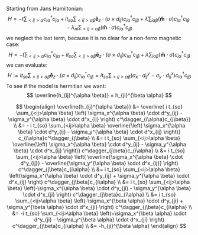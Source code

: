 Starting from Jans Hamiltonian:
$$
H = -t \sum_{<ij>\alpha} c^\dagger_{i\alpha}c_{j\alpha} + i t_{so} \sum_{<ij>\alpha \beta} \mathbf{\hat{e}}_z \cdot (\sigma \times d_{ij}) c^\dagger_{i\alpha}c_{j\beta} + \lambda \sum_{i\alpha\beta}(\mathbf{\hat{m}} \cdot \sigma) c^\dagger_{i\alpha} c_{i\beta} - \lambda_{nl} \sum_{<ij> \alpha \beta} (\mathbf{\hat{m}} \cdot \sigma) c^\dagger_{i\alpha} c_{j\beta}
$$
we neglect the last term, because it is no clear for a non-ferro magnetic case:
$$
H = -t \sum_{<ij>\alpha} c^\dagger_{i\alpha}c_{j\alpha} + i t_{so} \sum_{<ij>\alpha \beta} \mathbf{\hat{e}}_z \cdot (\sigma \times d_{ij}) c^\dagger_{i\alpha}c_{j\beta} + \lambda \sum_{i\alpha\beta}(\mathbf{\hat{m}} \cdot \sigma) c^\dagger_{i\alpha} c_{i\beta}
$$
we can evaluate:
$$
H := i t_{so} \sum_{<ij>\alpha \beta} \mathbf{\hat{e}}_z \cdot (\sigma \times d_{ij}) c^\dagger_{i\alpha}c_{j\beta}  = i t_{so} \sum_{<ij>\alpha \beta} \left( \sigma_x \cdot d^y_{ij} - \sigma_y \cdot d^x_{ij} \right) c^\dagger_{i\alpha}c_{j\beta}
$$
To see if the model is hermitian we want:
$$
\overline{h_{ij}^{\alpha \beta}} = h_{ji}^{\beta \alpha}
$$

$$
\begin{align}
\overline{h_{ij}^{\alpha \beta}} &= \overline{ i t_{so} \sum_{<ij>\alpha \beta} \left( \sigma_x^{\alpha \beta} \cdot d^y_{ij} - \sigma_y^{\alpha \beta} \cdot d^x_{ij} \right) c^\dagger_{i\alpha}c_{j\beta}} \\
&= - i t_{so} \sum_{<ij>\alpha \beta} \overline{\left( \sigma_x^{\alpha \beta} \cdot d^y_{ij} - \sigma_y^{\alpha \beta} \cdot d^x_{ij} \right)} c_{i\alpha}c^\dagger_{j\beta} \\
&= i t_{so} \sum_{<ij>\alpha \beta} \overline{\left( \sigma_x^{\alpha \beta} \cdot d^y_{ij} - \sigma_y^{\alpha \beta} \cdot d^x_{ij} \right)} c^\dagger_{j\beta}c_{i\alpha} \\
&= i t_{so} \sum_{<ij>\alpha \beta} \left( \overline{\sigma_x^{\alpha \beta} \cdot d^y_{ij}} - \overline{\sigma_y^{\alpha \beta} \cdot d^x_{ij}} \right) c^\dagger_{j\beta}c_{i\alpha} \\
&= i t_{so} \sum_{<ij>\alpha \beta} \left(\sigma_x^{\alpha \beta} \cdot d^y_{ij} + \sigma_y^{\alpha \beta} \cdot d^x_{ij} \right) c^\dagger_{j\beta}c_{i\alpha} \\
&= i t_{so} \sum_{<ij>\alpha \beta} \left(-\sigma_x^{\alpha \beta} \cdot d^y_{ji} - \sigma_y^{\alpha \beta} \cdot d^x_{ji} \right) c^\dagger_{j\beta}c_{i\alpha} \\
&= i t_{so} \sum_{<ij>\alpha \beta} \left(-\sigma_x^{\beta \alpha} \cdot d^y_{ji} + \sigma_y^{\beta \alpha} \cdot d^x_{ji} \right) c^\dagger_{j\beta}c_{i\alpha} \\
&= -i t_{so} \sum_{<ij>\alpha \beta} \left(+\sigma_x^{\beta \alpha} \cdot d^y_{ji} - \sigma_y^{\beta \alpha} \cdot d^x_{ji} \right) c^\dagger_{j\beta}c_{i\alpha} \\
&= -h_{ji}^{\beta \alpha}
\end{align}
$$
